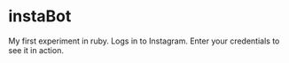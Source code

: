 # instaBot
My first experiment in ruby. Logs in to Instagram. Enter your credentials to see it in action.
